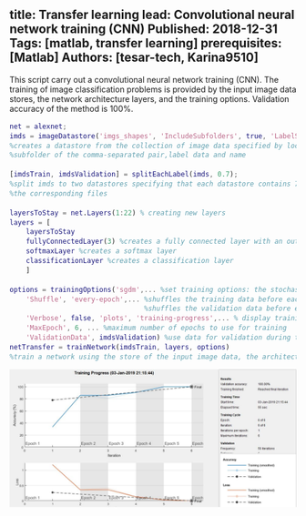 ﻿title: Transfer learning
lead: Convolutional neural network training (CNN)
Published: 2018-12-31
Tags: [matlab, transfer learning]
prerequisites: [Matlab]
Authors: [tesar-tech, Karina9510]
---
This script carry out  a convolutional neural network training (CNN). The training of image classification problems is provided by the input image data stores, the network architecture layers, and the training options. Validation accuracy of the method is 100%.

``` matlab
net = alexnet;
imds = imageDatastore('imgs_shapes', 'IncludeSubfolders', true, 'LabelSource', 'foldername') 
%creates a datastore from the collection of image data specified by location,...
%subfolder of the comma-separated pair,label data and name

[imdsTrain, imdsValidation] = splitEachLabel(imds, 0.7);
%split imds to two datastores specifying that each datastore contains 70% of each label and ...
%the corresponding files

layersToStay = net.Layers(1:22) % creating new layers
layers = [
    layersToStay
    fullyConnectedLayer(3) %creates a fully connected layer with an output size of 3
    softmaxLayer %creates a softmax layer
    classificationLayer %creates a classification layer
    ]

options = trainingOptions('sgdm',... %set training options: the stochastic gradient with momentum optimizer
    'Shuffle', 'every-epoch',... %shuffles the training data before each training epoch and...
    							 %shuffles the validation data before each network validation
    'Verbose', false, 'plots', 'training-progress',... % display training progress information in the command window
    'MaxEpoch', 6, ... %maximum number of epochs to use for training
    'ValidationData', imdsValidation) %use data for validation during training - specified as an image datastore
netTransfer = trainNetwork(imdsTrain, layers, options)
%train a network using the store of the input image data, the architecture layers and the training options
```
 ![](../media/2019-01-03-22-13-11.jpg)
